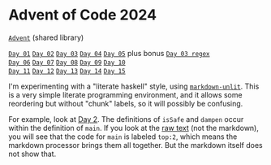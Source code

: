 # Advent of Code 2024

[`Advent`](lib/Advent.md) (shared library)

[`Day 01`](src/day01.md)
[`Day 02`](src/day02.md)
[`Day 03`](src/day03.md)
[`Day 04`](src/day04.md)
[`Day 05`](src/day05.md)
plus bonus [`Day 03 regex`](src/day03-re.md)
<br/>
[`Day 06`](src/day06.md)
[`Day 07`](src/day07.md)
[`Day 08`](src/day08.md)
[`Day 09`](src/day09.md)
[`Day 10`](src/day10.md)
<br/>
[`Day 11`](src/day11.md)
[`Day 12`](src/day12.md)
[`Day 13`](src/day13.md)
[`Day 14`](src/day14.md)
[`Day 15`](src/day15.md)

I'm experimenting with a "literate haskell" style, using
[`markdown-unlit`](https://github.com/sol/markdown-unlit).  This is a very
simple literate programming environment, and it allows some reordering but
without "chunk" labels, so it will possibly be confusing.

For example, look at [Day 2](src/day02.md). The definitions of `isSafe` and
`dampen` occur within the definition of `main`. If you look at the [raw
text](https://raw.githubusercontent.com/instinctive/edu-advent-2024/refs/heads/main/src/day02.md)
(not the markdown), you will see that the code for `main` is labeled `top:2`,
which means the markdown processor brings them all together. But the markdown
itself does not show that.
